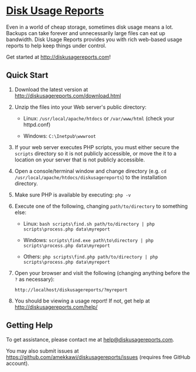 [Disk Usage Reports](http://diskusagereports.com/)
==================

Even in a world of cheap storage, sometimes disk usage means a lot.
Backups can take forever and unnecessarily large files can eat up bandwidth.
Disk Usage Reports provides you with rich web-based usage reports to help keep things under control.

Get started at http://diskusagereports.com!

Quick Start
-----------

1.  Download the latest version at http://diskusagereports.com/download.html

2.  Unzip the files into your Web server's public directory:
    
    * Linux: `/usr/local/apache/htdocs` or `/var/www/html` (check your httpd.conf)
    
    * Windows: `C:\Inetpub\wwwroot`

3.  If your web server executes PHP scripts, you must either secure the `scripts` directory so
    it is not publicly accessible, or move the it to a location on your server that is not
    publicly accessible.

4.  Open a console/terminal window and change directory
    (e.g. `cd /usr/local/apache/htdocs/diskusagereports`) to the installation directory.

5.  Make sure PHP is available by executing: `php -v`

6.  Execute one of the following, changing `path/to/directory` to something else:
    
    * Linux: `bash scripts\find.sh path/to/directory | php scripts\process.php data\myreport`
    
    * Windows: `scripts\find.exe path\to\directory | php scripts\process.php data\myreport`
    
    * Others: `php scripts\find.php path/to/directory | php scripts\process.php data\myreport`
    
7.  Open your browser and visit the following (changing anything before the `?` as necessary):
    
    `http://localhost/diskusagereports/?myreport`

8.  You should be viewing a usage report! If not, get help at http://diskusagereports.com/help/


Getting Help
------------

To get assistance, please contact me at help@diskusagereports.com.

You may also submit issues at https://github.com/amekkawi/diskusagereports/issues (requires free GitHub account).